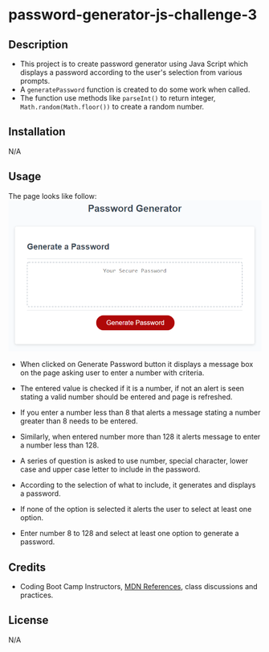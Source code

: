 # password-generator-js-challenge-3
## Description
* This project is to create password generator using Java Script which displays a password according to the user's selection from various prompts.
* A `generatePassword` function is created to do some work when called.
* The function use methods like `parseInt()` to return integer, `Math.random(Math.floor())` to create a random number.

## Installation
N/A

## Usage
The page looks like follow:
![Password Generator](assets/images/03-javascript-homework-demo.png)

* When clicked on Generate Password button it displays a message box on the page asking user to enter a number with criteria.

* The entered value is checked if it is a number, if not an alert is seen stating a valid number should be entered and page is refreshed.

* If you enter a number less than 8 that alerts a message stating a number greater than 8 needs to be entered. 

* Similarly, when entered number more than 128 it alerts message to enter a number less than 128.

* A series of question is asked to use number, special character, lower case and upper case letter to include in the password.

* According to the selection of what to include, it generates and displays a password.

* If none of the option is selected it alerts the user to select at least one option.

* Enter number 8 to 128 and select at least one option to generate a password.

## Credits
* Coding Boot Camp Instructors, [MDN References](https://developer.mozilla.org/en-US/), class discussions and practices.

## License
N/A



